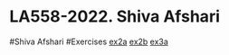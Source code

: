 # LA558-2022. Shiva Afshari
#Shiva Afshari
#Exercises
[ex2a](https://shivaafshari.github.io/LA558-2022/Web/ex2a.html)
[ex2b](https://shivaafshari.github.io/LA558-2022/Web/ex2B.html)
[ex3a](https://shivaafshari.github.io/LA558-2022/Web/ex3a.html)
